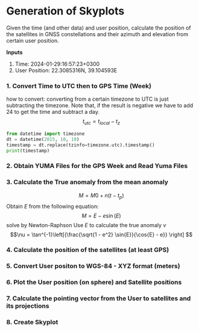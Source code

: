 # Generation of Skyplots

Given the time (and other data) and user position, calculate the position of the satellites in GNSS constellations and their azimuth and elevation from certain user position.

**Inputs**
1. Time: 2024-01-29:16:57:23+0300
2. User Position: 22.3085316N, 39.104593E

### 1. Convert Time to UTC then to GPS Time (Week)
how to convert:
converting from a certain timezone to UTC is just subtracting the timezone. Note that, if the result is negative we have to add 24 to get the time and subtract a day.
$$t_{utc} = t_{local} - t_{z}$$

```python
from datetime import timezone
dt = datetime(2015, 10, 19)
timestamp = dt.replace(tzinfo=timezone.utc).timestamp()
print(timestamp)
```
### 2. Obtain YUMA Files for the GPS Week and Read Yuma Files

### 3. Calculate the True anomaly from the mean anomaly
$$M = M0 + n(t - t_p) $$
Obtain $E$ from the following equation:
$$M = E - e \sin(E)$$ 
solve by Newton-Raphson
Use $E$ to calculate the true anomaly $\nu$
$$\nu = \tan^{-1}\left[{\frac{\sqrt{1 - e^2} \sin{E}}{\cos{E} - e}} \right] $$ 


### 4. Calculate the position of the satellites (at least GPS)

### 5. Convert User positon to WGS-84 - XYZ format (meters)

### 6. Plot the User position (on sphere) and Satellite positions 

### 7. Calculate the pointing vector from the User to satellites and its projections

### 8. Create Skyplot
